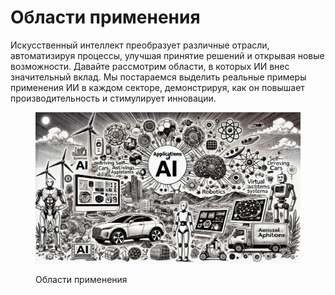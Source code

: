 # Области применения

Искусственный интеллект преобразует различные отрасли, автоматизируя процессы, улучшая принятие решений и открывая новые возможности. Давайте рассмотрим области, в которых ИИ внес значительный вклад. Мы постараемся выделить реальные примеры применения ИИ в каждом секторе, демонстрируя, как он повышает производительность и стимулирует инновации.

<div align="left"><figure><img src="../../.gitbook/assets/image (35).png" alt="" width="563"><figcaption><p>Области применения</p></figcaption></figure></div>
